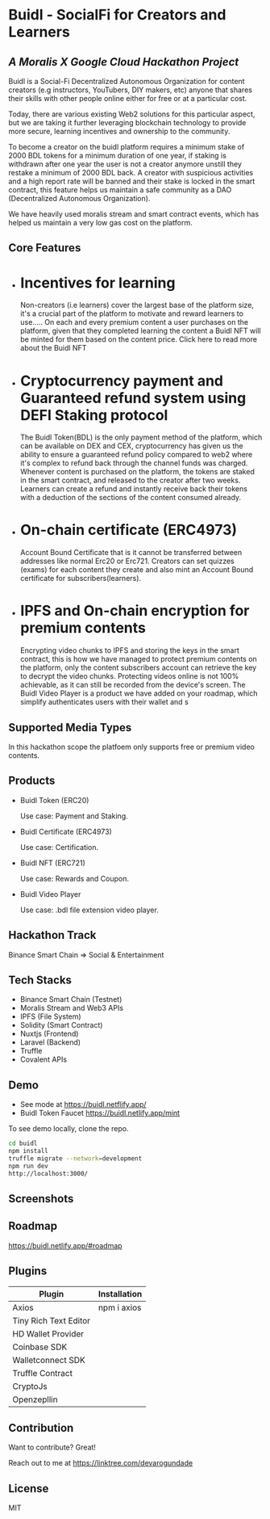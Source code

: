 # Buidl - SocialFi for Creators and Learners
## _A Moralis X Google Cloud Hackathon Project_

Buidl is a Social-Fi Decentralized Autonomous Organization for content creators (e.g instructors, YouTubers, DIY makers, etc) anyone that shares their skills with other people online either for free or at a particular cost.

Today, there are various existing Web2 solutions for this particular aspect, but we are taking it further leveraging blockchain technology to provide more secure, learning incentives and ownership to the community.

To become a creator on the buidl platform requires a minimum stake of 2000 BDL tokens for a minimum duration of one year, if staking is withdrawn after one year the user is not a creator anymore unstill they restake a minimum of 2000 BDL back.
A creator with suspicious activities and a high report rate will be banned and their stake is locked in the smart contract, this feature helps us maintain a safe community as a DAO (Decentralized Autonomous Organization).

We have heavily used moralis stream and smart contract events, which has helped us maintain a very low gas cost on the platform.

## Core Features
- # Incentives for learning
    Non-creators (i.e learners) cover the largest base of the platform size, it's a crucial part of the platform to motivate and reward learners to use.....
    On each and every premium content a user purchases on the platform, given that they completed learning the content a Buidl NFT will be minted for them based on the content price. Click here to read more about the Buidl NFT
    
- # Cryptocurrency payment and Guaranteed refund system using DEFI Staking protocol
    The Buidl Token(BDL) is the only payment method of the platform, which can be available on DEX and CEX, cryptocurrency has given us the ability to ensure a guaranteed refund policy compared to web2 where it's complex to refund back through the channel funds was charged.
    Whenever content is purchased on the platform, the tokens are staked in the smart contract, and released to the creator after two weeks. Learners can create a refund and instantly receive back their tokens with a deduction of the sections of the content consumed already.

- # On-chain certificate (ERC4973)
    Account Bound Certificate that is it cannot be transferred between addresses like normal Erc20 or Erc721. Creators can set quizzes (exams) for each content they create and also mint an Account Bound certificate for subscribers(learners).

- # IPFS and On-chain encryption for premium contents
    Encrypting video chunks to IPFS and storing the keys in the smart contract, this is how we have managed to protect premium contents on the platform, only the content subscribers account can retrieve the key to decrypt the video chunks.
    Protecting videos online is not 100% achievable, as it can still be recorded from the device's screen.
    The Buidl Video Player is a product we have added on your roadmap, which simplify authenticates users with their wallet and s

## Supported Media Types
  In this hackathon scope the platfoem only supports free or premium video contents.

## Products
- Buidl Token (ERC20)

  Use case: Payment and Staking.
  
- Buidl Certificate (ERC4973)

  Use case: Certification.
     
- Buidl NFT (ERC721)

  Use case: Rewards and Coupon.
  
- Buidl Video Player

  Use case: .bdl file extension video player.

## Hackathon Track
  Binance Smart Chain => Social & Entertainment

## Tech Stacks

- Binance Smart Chain (Testnet)
- Moralis Stream and Web3 APIs
- IPFS (File System)
- Solidity (Smart Contract)
- Nuxtjs (Frontend)
- Laravel (Backend)
- Truffle
- Covalent APIs

## Demo

- See mode at https://buidl.netflify.app/
- Buidl Token Faucet https://buidl.netlify.app/mint

To see demo locally, clone the repo.

```sh
cd buidl
npm install
truffle migrate --network=development
npm run dev
http://localhost:3000/
```

## Screenshots

## Roadmap
   https://buidl.netlify.app/#roadmap

## Plugins

| Plugin | Installation |
| ------ | ------ |
| Axios | npm i axios |
| Tiny Rich Text Editor |  |
| HD Wallet Provider |  |
| Coinbase SDK |  |
| Walletconnect SDK |  |
| Truffle Contract |  |
| CryptoJs |  |
| Openzepllin |  |

## Contribution

Want to contribute? Great!

Reach out to me at https://linktree.com/devarogundade

## License

MIT
